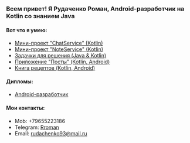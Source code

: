 ### Всем привет! Я Рудаченко Роман, Android-разработчик на Kotlin со знанием Java

#### Вот что я умею:
- [Мини-проект "ChatService" (Kotlin)](https://github.com/justNotOnMyShift/chat-service)
- [Мини-проект "NoteService" (Kotlin)](https://github.com/justNotOnMyShift/note-service)
- [Задачки для решения (Java & Kotlin)](https://github.com/justNotOnMyShift?tab=repositories)
- [Приложение "Посты" (Kotlin, Android)](https://github.com/justNotOnMyShift/first-app-and)
- [Книга рецептов (Kotlin, Android)](https://github.com/justNotOnMyShift/NeRecipe)

#### Дипломы:

- [Android-разработчик](https://github.com/justNotOnMyShift/android-developer-diplom)

#### Мои контакты:

- Mob: +79655223186
- Telegram: [Rroman](https://t.me/rromanGoToFuture)
- Email: rudachenko93@mail.ru

